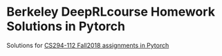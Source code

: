 # Berkeley DeepRLcourse Homework Solutions in Pytorch

Solutions for [CS294-112 Fall2018 assignments in Pytorch](https://github.com/KuNyaa/berkeleydeeprlcourse-homework-pytorch) 
